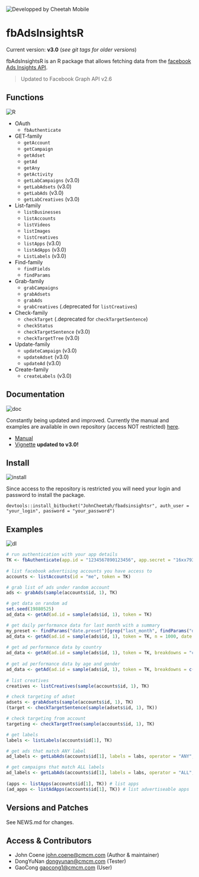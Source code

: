 ![Developped by Cheetah Mobile](https://upload.wikimedia.org/wikipedia/en/f/f9/Cheetah_Mobile_Logo.png)

# fbAdsInsightsR #

Current version: **v3.0** (*see git tags for older versions*)

fbAdsInsightsR is an R package that allows fetching data from the [facebook Ads Insights API](https://developers.facebook.com/docs/marketing-api/insights/v2.6).

 > Updated to Facebook Graph API v2.6

## Functions ##

![R](http://opensourcemac.com/wp-content/uploads/2011/02/rstudio.png) 

- OAuth
    * `fbAuthenticate`
- GET-family
    * `getAccount`
    * `getCampaign`
    * `getAdset`
    * `getAd`
    * `getAny`
    * `getActivity`
    * `getLabCampaigns` (v3.0)
    * `getLabAdsets` (v3.0)
    * `getLabAds` (v3.0)
    * `getLabCreatives` (v3.0)
- List-family
    * `listBusinesses`
    * `listAccounts`
    * `listVideos`
    * `listImages`
    * `listCreatives`
    * `listApps` (v3.0)
    * `listAdApps` (v3.0)
    * `ListLabels` (v3.0)
- Find-family
    * `findFields`
    * `findParams`
- Grab-family
    * `grabCampaigns`
    * `grabAdsets`
    * `grabAds`
    * `grabCreatives` (.deprecated for `listCreatives`)
- Check-family
    * `checkTarget` (.deprecated for `checkTargetSentence`)
    * `checkStatus`
    * `checkTargetSentence` (v3.0)
    * `checkTargetTree` (v3.0)
- Update-family
    * `updateCampaign` (v3.0)
    * `updateAdset` (v3.0)
    * `updateAd` (v3.0)
- Create-family
    * `createLabels` (v3.0)

## Documentation ##

![doc](http://icons.veryicon.com/64/System/iOS7%20Minimal/Basic%20Document.png)

Constantly being updated and improved. Currently the manual and examples are available in own repository (access NOT restricted) [here](https://bitbucket.org/JohnCheetah/fbadsinsightsrdocs/src).

* [Manual](https://bitbucket.org/JohnCheetah/fbadsinsightsr/downloads/fbAdsInsightsRv3_0.pdf)
* [Vignette](https://bitbucket.org/JohnCheetah/fbadsinsightsrdocs/src) **updated to v3.0!**

## Install ##

![install](http://simpleicon.com/wp-content/uploads/cloud-download-64x64.png)

Since access to the repository is restricted you will need your login and password to install the package.

`devtools::install_bitbucket("JohnCheetah/fbadsinsightsr", auth_user = "your_login", password = "your_password")`

## Examples ##

![dl](https://www.codester.com/static/uploads/categories/43/icon.png)

```R
# run authentication with your app details
TK <- fbAuthenticate(app.id = "1234567890123456", app.secret = "16xx79321xx0130x2x10a08x3e2x80xx", scope = c("ads_management", "ads_read"))
                           
# list facebook advertising accounts you have access to
accounts <- listAccounts(id = "me", token = TK)

# grab list of ads under random account
ads <- grabAds(sample(accounts$id, 1), TK)

# get data on random ad
set.seed(19880525)
ad_data <- getAd(ad.id = sample(ads$id, 1), token = TK)

# get daily performance data for last month with a summary
my_preset <- findParams("date.preset")[grep("last_month", findParams("date.preset"))]
ad_data <- getAd(ad.id = sample(ads$id, 1), token = TK, n = 1000, date.preset = my_preset, time.increment = 1)
                
# get ad performance data by country 
ad_data <- getAd(ad.id = sample(ads$id, 1), token = TK, breakdowns = "country")
                  
# get ad performance data by age and gender 
ad_data <- getAd(ad.id = sample(ads$id, 1), token = TK, breakdowns = c("age", "gender"))
                
# list creatives
creatives <- listCreatives(sample(accounts$id, 1), TK)

# check targeting of adset
adsets <- grabAdsets(sample(accounts$id, 1), TK)
(target <- checkTargetSentence(sample(adsets$id, 1), TK))

# check targeting from account
targeting <- checkTargetTree(sample(accounts$id, 1), TK)

# get labels
labels <- listLabels(accounts$id[1], TK)

# get ads that match ANY label
ad_labels <- getLabAds(accounts$id[1], labels = labs, operator = "ANY", token = TK)

# get campaigns that match ALL labels                        
ad_labels <- getLabAds(accounts$id[1], labels = labs, operator = "ALL", token = TK)
                      
(apps <- listApps(accounts$id[1], TK)) # list apps
(ad_apps <- listAdApps(accounts$id[1], TK)) # list advertiseable apps
```

## Versions and Patches ##

See NEWS.md for changes.

## Access & Contributors ##

* John Coene <john.coene@cmcm.com> (Author & maintainer)
* DongYuNan <dongyunan@cmcm.com> (Tester)
* GaoCong <gaocong1@cmcm.com> (User)